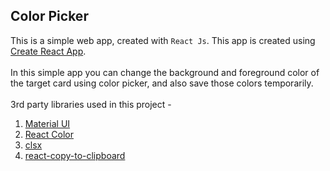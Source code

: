 ## Color Picker

This is a simple web app, created with `React Js`. This app is created using [Create React App](https://github.com/facebook/create-react-app).
<br />
<br />
In this simple app you can change the background and foreground color of the target card using color picker,
and also save those colors temporarily.
<br />
<br />
3rd party libraries used in this project - 

1. [Material UI](https://material-ui.com/)
2. [React Color](https://casesandberg.github.io/react-color/)
3. [clsx](https://www.npmjs.com/package/clsx)
4. [react-copy-to-clipboard](https://www.npmjs.com/package/react-copy-to-clipboard)